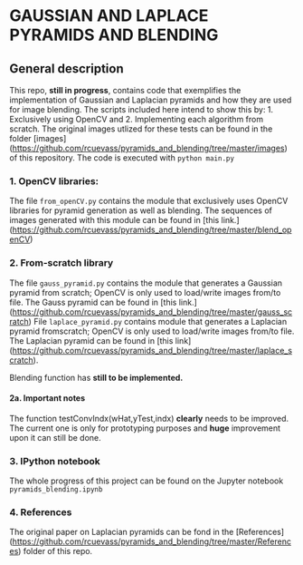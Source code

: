 # GAUSSIAN AND LAPLACE PYRAMIDS AND BLENDING

## General description

This repo, **still in progress**,  contains code that exemplifies the implementation of Gaussian and Laplacian pyramids and how they are used for image blending. The scripts included here intend to show this by: 1. Exclusively using OpenCV and 2. Implementing each algorithm from scratch. 
The original images utlized for these tests can be found in the folder [images] (https://github.com/rcuevass/pyramids_and_blending/tree/master/images) of this repository. 
The code is executed with `python main.py`

### 1. OpenCV libraries: 

The file `from_openCV.py` contains the module that exclusively uses OpenCV libraries for pyramid generation as well as blending. The sequences of images generated with this module can be found in [this link.] (https://github.com/rcuevass/pyramids_and_blending/tree/master/blend_openCV)

### 2. From-scratch library

The file `gauss_pyramid.py` contains the module that generates a Gaussian pyramid from scratch; OpenCV is only used to load/write images from/to file. The Gauss pyramid can be found in [this link.] (https://github.com/rcuevass/pyramids_and_blending/tree/master/gauss_scratch) 
File `laplace_pyramid.py` contains module that generates a Laplacian pyramid fromscratch; OpenCV is only used to load/write images from/to file. The Laplacian pyramid can be found in [this link] (https://github.com/rcuevass/pyramids_and_blending/tree/master/laplace_scratch).

Blending function has **still to be implemented.**

#### 2a. Important notes

The function testConvIndx(wHat,yTest,indx) **clearly** needs to be improved. The current one is only for prototyping purposes and **huge** improvement upon it can still be done.

### 3. IPython notebook

The whole progress of this project can be found on the Jupyter notebook `pyramids_blending.ipynb`

### 4. References

The original paper on Laplacian pyramids can be fond in the [References] (https://github.com/rcuevass/pyramids_and_blending/tree/master/References) folder of this repo.
